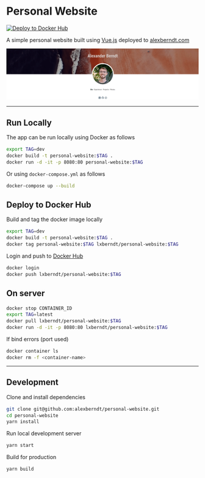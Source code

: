 # Personal Website

[![Deploy to Docker Hub](https://github.com/alexberndt/personal-website/actions/workflows/docker-image.yml/badge.svg)](https://github.com/alexberndt/personal-website/actions/workflows/docker-image.yml)

A simple personal website built using [Vue.js](https://vuejs.org/) deployed to [alexberndt.com](https://alexberndt.com)

![diagram](/.github/media/personal_website.gif)

---
## Run Locally

The app can be run locally using Docker as follows

```bash
export TAG=dev
docker build -t personal-website:$TAG .
docker run -d -it -p 8080:80 personal-website:$TAG
```

Or using `docker-compose.yml` as follows

```bash
docker-compose up --build
```

## Deploy to Docker Hub

Build and tag the docker image locally

```bash
export TAG=dev
docker build -t personal-website:$TAG .
docker tag personal-website:$TAG lxberndt/personal-website:$TAG
```

Login and push to [Docker Hub](https://hub.docker.com/repository/docker/lxberndt/personal-blog/general)

```bash
docker login
docker push lxberndt/personal-website:$TAG
```

## On server

```bash
docker stop CONTAINER_ID
export TAG=latest
docker pull lxberndt/personal-website:$TAG
docker run -d -it -p 8080:80 lxberndt/personal-website:$TAG
```

If bind errors (port used)

```bash
docker container ls
docker rm -f <container-name>
```

---

## Development

Clone and install dependencies

```bash
git clone git@github.com:alexberndt/personal-website.git
cd personal-website
yarn install
```

Run local development server

```bash
yarn start
```

Build for production

```bash
yarn build
```
